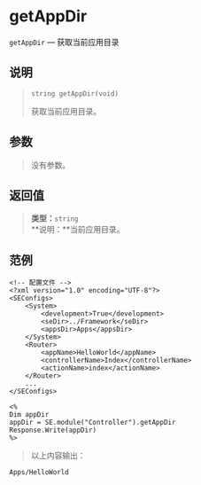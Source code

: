 getAppDir
=========
`getAppDir` &mdash; 获取当前应用目录

说明
----
>     string getAppDir(void)
> 获取当前应用目录。

参数
----
> 没有参数。

返回值
------
> **类型：**`string`  
> **说明：**当前应用目录。

范例
----
>
    <!-- 配置文件 -->
    <?xml version="1.0" encoding="UTF-8"?>
    <SEConfigs>
        <System>
            <development>True</development>
            <seDir>../Framework</seDir>
            <appsDir>Apps</appsDir>
        </System>
        <Router>
            <appName>HelloWorld</appName>
            <controllerName>Index</controllerName>
            <actionName>index</actionName>
        </Router>
        ...
    </SEConfigs>
>>
>
    <%
    Dim appDir
    appDir = SE.module("Controller").getAppDir
    Response.Write(appDir)
    %>
> 以上内容输出：
>
    Apps/HelloWorld